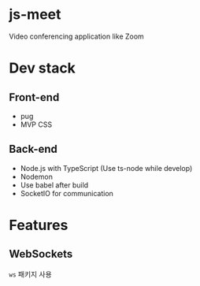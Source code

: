 # js-meet
Video conferencing application like Zoom

# Dev stack
## Front-end
* pug
* MVP CSS
## Back-end
* Node.js with TypeScript (Use ts-node while develop)
* Nodemon
* Use babel after build
* SocketIO for communication

# Features
## WebSockets
`ws` 패키지 사용